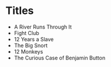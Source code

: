 # Titles

* A River Runs Through It
* Fight Club
* 12 Years a Slave
* The Big Snort
* 12 Monkeys
* The Curious Case of Benjamin Button
